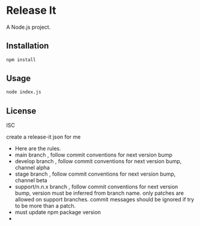 # Release It

A Node.js project.

## Installation

```bash
npm install
```

## Usage

```bash
node index.js
```

## License

ISC


create a release-it json for me
- Here are the rules.
- main branch , follow commit conventions for next version bump
- develop branch , follow commit conventions for next version bump, channel alpha
- stage branch , follow commit conventions for next version bump, channel beta
- support/n.n.x branch , follow commit conventions for next version bump, version must be inferred from branch name. only patches are allowed on support branches. commit messages should be ignored if try to be more than a patch.
- must update npm package version
- 